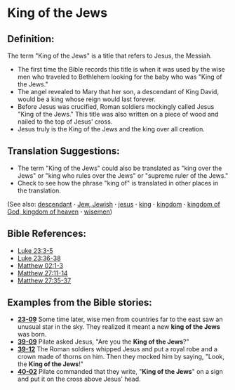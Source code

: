 # King of the Jews #

## Definition: ##

The term "King of the Jews" is a title that refers to Jesus, the Messiah.

* The first time the Bible records this title is when it was used by the wise men who traveled to Bethlehem looking for the baby who was "King of the Jews."
* The angel revealed to Mary that her son, a descendant of King David, would be a king whose reign would last forever.
* Before Jesus was crucified, Roman soldiers mockingly called Jesus "King of the Jews." This title was also written on a piece of wood and nailed to the top of Jesus' cross.
* Jesus truly is the King of the Jews and the king over all creation.

## Translation Suggestions: ##

* The term "King of the Jews" could also be translated as "king over the Jews" or "king who rules over the Jews" or "supreme ruler of the Jews."
* Check to see how the phrase "king of" is translated in other places in the translation.

(See also: [descendant](../other/descendant.md) **·** [Jew, Jewish](../other/jew.md) **·** [jesus](../kt/jesus.md) **·** [king](../other/king.md) **·** [kingdom](../other/kingdom.md) **·** [kingdom of God, kingdom of heaven](../kt/kingdomofgod.md) **·** [wisemen](../other/wisemen.md))

## Bible References: ##

* [Luke 23:3-5](https://door43.org/en/bible/notes/luk/23/03)
* [Luke 23:36-38](https://door43.org/en/bible/notes/luk/23/36)
* [Matthew 02:1-3](https://door43.org/en/bible/notes/mat/02/01)
* [Matthew 27:11-14](https://door43.org/en/bible/notes/mat/27/11)
* [Matthew 27:35-37](https://door43.org/en/bible/notes/mat/27/35)

## Examples from the Bible stories: ##

* __[23-09](https://door43.org/en/obs/notes/frames/23-09)__ Some time later, wise men from countries far to the east saw an unusual star in the sky. They realized it meant a new __king of the Jews__  was born.
* __[39-09](https://door43.org/en/obs/notes/frames/39-09)__ Pilate asked Jesus, "Are you the __King of the Jews__?"
* __[39-12](https://door43.org/en/obs/notes/frames/39-12)__ The Roman soldiers whipped Jesus and put a royal robe and a crown made of thorns on him. Then they mocked him by saying, "Look, the __King of the Jews__!"
* __[40-02](https://door43.org/en/obs/notes/frames/40-02)__ Pilate commanded that they write, "__King of the Jews__" on a sign and put it on the cross above Jesus' head.



